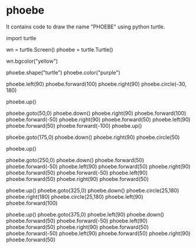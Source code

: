 # phoebe
It contains code to draw the name "PHOEBE" using python turtle.

import turtle

wn = turtle.Screen()
phoebe = turtle.Turtle()

wn.bgcolor("yellow")

phoebe.shape("turtle")
phoebe.color("purple")

phoebe.left(90)
phoebe.forward(100)
phoebe.right(90)
phoebe.circle(-30, 180)

phoebe.up()

phoebe.goto(50,0)
phoebe.down()
phoebe.right(90)
phoebe.forward(100)
phoebe.forward(-50)
phoebe.right(90)
phoebe.forward(50)
phoebe.left(90)
phoebe.forward(50)
phoebe.forward(-100)
phoebe.up()

phoebe.goto(175,0)
phoebe.down()
phoebe.right(90)
phoebe.circle(50)

phoebe.up()

phoebe.goto(250,0)
phoebe.down()
phoebe.forward(50)
phoebe.forward(-50)
phoebe.left(90)
phoebe.forward(50)
phoebe.right(90)
phoebe.forward(50)
phoebe.forward(-50)
phoebe.left(90)
phoebe.forward(50)
phoebe.right(90)
phoebe.forward(50)

phoebe.up()
phoebe.goto(325,0)
phoebe.down()
phoebe.circle(25,180)
phoebe.right(180)
phoebe.circle(25,180)
phoebe.left(90)
phoebe.forward(100)

phoebe.up()
phoebe.goto(375,0)
phoebe.left(90)
phoebe.down()
phoebe.forward(50)
phoebe.forward(-50)
phoebe.left(90)
phoebe.forward(50)
phoebe.right(90)
phoebe.forward(50)
phoebe.forward(-50)
phoebe.left(90)
phoebe.forward(50)
phoebe.right(90)
phoebe.forward(50)
